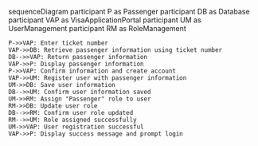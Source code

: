 sequenceDiagram
    participant P as Passenger
    participant DB as Database
    participant VAP as VisaApplicationPortal
    participant UM as UserManagement
    participant RM as RoleManagement

    P->>VAP: Enter ticket number
    VAP->>DB: Retrieve passenger information using ticket number
    DB-->>VAP: Return passenger information
    VAP->>P: Display passenger information
    P->>VAP: Confirm information and create account
    VAP->>UM: Register user with passenger information
    UM->>DB: Save user information
    DB-->>UM: Confirm user information saved
    UM->>RM: Assign "Passenger" role to user
    RM->>DB: Update user role
    DB-->>RM: Confirm user role updated
    RM-->>UM: Role assigned successfully
    UM->>VAP: User registration successful
    VAP->>P: Display success message and prompt login

